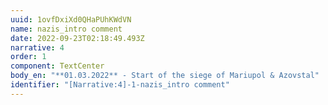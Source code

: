 ```yaml
---
uuid: 1ovfDxiXd0QHaPUhKWdVN
name: nazis_intro comment
date: 2022-09-23T02:18:49.493Z
narrative: 4
order: 1
component: TextCenter
body_en: "**01.03.2022** - Start of the siege of Mariupol & Azovstal"
identifier: "[Narrative:4]-1-nazis_intro comment"
---
```

